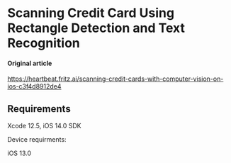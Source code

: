 # Scanning Credit Card Using Rectangle Detection and Text Recognition 

#### Original article

https://heartbeat.fritz.ai/scanning-credit-cards-with-computer-vision-on-ios-c3f4d8912de4

## Requirements

Xcode 12.5, iOS 14.0 SDK

Device requirments:

iOS 13.0
